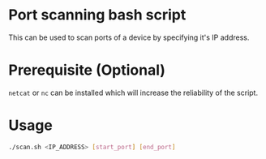 # Port scanning bash script
This can be used to scan ports of a device by specifying it's IP address.

# Prerequisite (Optional)
`netcat` or `nc` can be installed which will increase the reliability of the script.

# Usage
```sh
./scan.sh <IP_ADDRESS> [start_port] [end_port]
```
